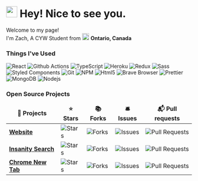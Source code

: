 <h1><img src="https://emojis.slackmojis.com/emojis/images/1531849430/4246/blob-sunglasses.gif?1531849430" width="30"/> Hey! Nice to see you.</h1>


<p>Welcome to my page! </br> I'm Zach, A CYW Student from <img src="https://image.flaticon.com/icons/png/512/330/330442.png" width="19" height="19"/> <b>Ontario, Canada</b></p>
<h3>Things I've Used</h3>
<p>
  <img alt="React" src="https://img.shields.io/badge/-React-45b8d8?style=flat-square&logo=react&logoColor=white" />
  <img alt="Github Actions" src="https://img.shields.io/badge/-Github_Actions-2088FF?style=flat-square&logo=github-actions&logoColor=white" />
  <img alt="TypeScript" src="https://img.shields.io/badge/-TypeScript-007ACC?style=flat-square&logo=typescript&logoColor=white" />
  <img alt="Heroku" src="https://img.shields.io/badge/-Heroku-430098?style=flat-square&logo=heroku&logoColor=white" />
  <img alt="Redux" src="https://img.shields.io/badge/-Redux-764ABC?style=flat-square&logo=redux&logoColor=white" />
  <img alt="Sass" src="https://img.shields.io/badge/-Sass-CC6699?style=flat-square&logo=sass&logoColor=white" />
  <img alt="Styled Components" src="https://img.shields.io/badge/-Styled_Components-db7092?style=flat-square&logo=styled-components&logoColor=white" />
  <img alt="Git" src="https://img.shields.io/badge/-Git-F05032?style=flat-square&logo=git&logoColor=white" />
  <img alt="NPM" src="https://img.shields.io/badge/-NPM-CB3837?style=flat-square&logo=npm&logoColor=white" />
  <img alt="Html5" src="https://img.shields.io/badge/-HTML5-E34F26?style=flat-square&logo=html5&logoColor=white" />
  <img alt="Brave Browser" src="https://img.shields.io/badge/-Brave_Browser-FB542B?style=flat-square&logo=brave&logoColor=white" />
  <img alt="Prettier" src="https://img.shields.io/badge/-Prettier-F7B93E?style=flat-square&logo=prettier&logoColor=white" />
  <img alt="MongoDB" src="https://img.shields.io/badge/-MongoDB-13aa52?style=flat-square&logo=mongodb&logoColor=white" />
  <img alt="Nodejs" src="https://img.shields.io/badge/-Nodejs-43853d?style=flat-square&logo=Node.js&logoColor=white" />
</p>
<h3>Open Source Projects</h3>
<table>
  <thead align="center">
    <tr border: none;>
      <td><b>🎁 Projects</b></td>
      <td><b>⭐ Stars</b></td>
      <td><b>📚 Forks</b></td>
      <td><b>🛎 Issues</b></td>
      <td><b>📬 Pull requests</b></td>
    </tr>
  </thead>
  <tbody>
    <tr>
      <td><a href="https://github.com/zachjmurphy/Website"><b>Website</b></a></td>
      <td><img alt="Stars" src="https://img.shields.io/github/stars/zachjmurphy/Website?style=flat-square&labelColor=343b41"/></td>
      <td><img alt="Forks" src="https://img.shields.io/github/forks/zachjmurphy/Website?style=flat-square&labelColor=343b41"/></td>
      <td><img alt="Issues" src="https://img.shields.io/github/issues/zachjmurphy/Website?style=flat-square&labelColor=343b41"/></td>
      <td><img alt="Pull Requests" src="https://img.shields.io/github/issues-pr/zachjmurphy/Website?style=flat-square&labelColor=343b41"/></td>
    </tr>
	  <tr>
      <td><a href="https://github.com/zachjmurphy/InsanitySearch"><b>Insanity Search</b></a></td>
      <td><img alt="Stars" src="https://img.shields.io/github/stars/zachjmurphy/InsanitySearch?style=flat-square&labelColor=343b41"/></td>
      <td><img alt="Forks" src="https://img.shields.io/github/forks/zachjmurphy/InsanitySearch?style=flat-square&labelColor=343b41"/></td>
      <td><img alt="Issues" src="https://img.shields.io/github/issues/zachjmurphy/InsanitySearch?style=flat-square&labelColor=343b41"/></td>
      <td><img alt="Pull Requests" src="https://img.shields.io/github/issues-pr/zachjmurphy/InsanitySearch?style=flat-square&labelColor=343b41"/></td>
    </tr>
    <tr>
      <td><a href="https://github.com/zachjmurphy/ChromeNewTab"><b>Chrome New Tab</b></a></td>
      <td><img alt="Stars" src="https://img.shields.io/github/stars/zachjmurphy/ChromeNewTab?style=flat-square&labelColor=343b41"/></td>
      <td><img alt="Forks" src="https://img.shields.io/github/forks/zachjmurphy/ChromeNewTab?style=flat-square&labelColor=343b41"/></td>
      <td><img alt="Issues" src="https://img.shields.io/github/issues/zachjmurphy/ChromeNewTab?style=flat-square&labelColor=343b41"/></td>
      <td><img alt="Pull Requests" src="https://img.shields.io/github/issues-pr/zachjmurphy/ChromeNewTab?style=flat-square&labelColor=343b41"/></td>
    </tr>
  </tbody>
</table>
